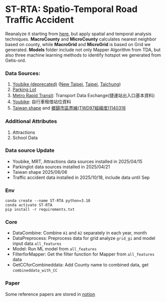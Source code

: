# ST-RTA: Spatio-Temporal Road Traffic Accident
Reanalyze it starting from [here](https://github.com/kennywang112/TrafficTDApython), but apply spatial and temporal analysis techniques.
**MacroCounty** and **MicroCounty** calculates nearest neighbor based on county, while **MacroGrid** and **MicroGrid** is based on Grid we generated.
**Models** folder include not only Mapper Algorithm from TDA, but also three machine learning methods to identify hotspot we generated from Getis-ord.

### Data Sources:
1. [Youbike (deprecated)](https://data.gov.tw/suggests/136458)
([New Taipei](https://data.gov.tw/dataset/146969),
[Taipei](https://data.gov.tw/dataset/137993),
[Taichung](https://data.gov.tw/dataset/136781))
2. [Parking Lot](https://data.gov.tw/suggests/136651?utm_source=chatgpt.com)
3. [Metro Rapid Transit](https://tdx.transportdata.tw/api-service/swagger/basic/945f57da-f29d-4dfd-94ec-c35d9f62be7d#/): Transport Data Exchange(捷運站出入口基本資料)
4. [Youbike](https://tdx.transportdata.tw/api-service/swagger/basic/945f57da-f29d-4dfd-94ec-c35d9f62be7d#/): 自行車租借站位資料
5. [Taiwan shape](https://data.gov.tw/dataset/7442) and [鄉鎮市區界線(TWD97經緯度)1140318](https://whgis-nlsc.moi.gov.tw/Opendata/Files.aspx)

### Additional Attributes
1. Attractions
2. School Data

### Data source Update
- Youbike, MRT, Attractions data sources installed in 2025/04/15<br/>
- Parkinglot data sources installed in 2025/04/21<br/>
- Taiwan shape 2025/06/06
- Traffic accident data installed in 2025/10/18, include data until Sep

### Env
```shell
conda create --name ST-RTA python=3.10
conda activate ST-RTA
pip install -r requirements.txt
```

### Core
- DataCombine: Combine `A1` and `A2` separately in each year, month<br/>
- DataPreprocess: Preprocess data for grid analyze `grid_gi` and model input data `all_features`<br/>
- Model: Run ML model from `all_features`<br/>
- FilterforMapper: Get the filter function for Mapper from `all_features` data<br/>
- GetCCforCombineddata: Add County name to combined data, get `combineddata_with_CC`

### Paper
Some reference papers are stored in [notion](https://www.notion.so/Spatio-temporal-Analysis-Paper-1f275012ce1a800086e2cf4a2b1b3075?source=copy_link)
